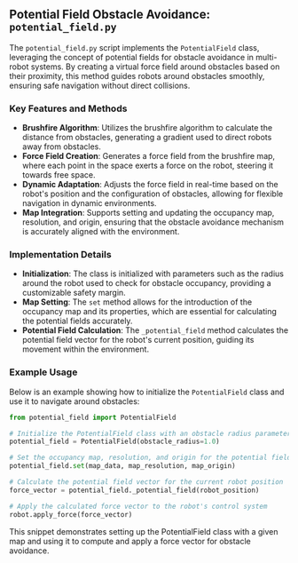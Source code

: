 ## Potential Field Obstacle Avoidance: `potential_field.py`

The `potential_field.py` script implements the `PotentialField` class, leveraging the concept of potential fields for obstacle avoidance in multi-robot systems. By creating a virtual force field around obstacles based on their proximity, this method guides robots around obstacles smoothly, ensuring safe navigation without direct collisions.

### Key Features and Methods

- **Brushfire Algorithm**: Utilizes the brushfire algorithm to calculate the distance from obstacles, generating a gradient used to direct robots away from obstacles.
- **Force Field Creation**: Generates a force field from the brushfire map, where each point in the space exerts a force on the robot, steering it towards free space.
- **Dynamic Adaptation**: Adjusts the force field in real-time based on the robot's position and the configuration of obstacles, allowing for flexible navigation in dynamic environments.
- **Map Integration**: Supports setting and updating the occupancy map, resolution, and origin, ensuring that the obstacle avoidance mechanism is accurately aligned with the environment.

### Implementation Details

- **Initialization**: The class is initialized with parameters such as the radius around the robot used to check for obstacle occupancy, providing a customizable safety margin.
- **Map Setting**: The `set` method allows for the introduction of the occupancy map and its properties, which are essential for calculating the potential fields accurately.
- **Potential Field Calculation**: The `_potential_field` method calculates the potential field vector for the robot's current position, guiding its movement within the environment.

### Example Usage

Below is an example showing how to initialize the `PotentialField` class and use it to navigate around obstacles:

```python
from potential_field import PotentialField

# Initialize the PotentialField class with an obstacle radius parameter
potential_field = PotentialField(obstacle_radius=1.0)

# Set the occupancy map, resolution, and origin for the potential field calculation
potential_field.set(map_data, map_resolution, map_origin)

# Calculate the potential field vector for the current robot position
force_vector = potential_field._potential_field(robot_position)

# Apply the calculated force vector to the robot's control system
robot.apply_force(force_vector)
```

This snippet demonstrates setting up the PotentialField class with a given map and using it to compute and apply a force vector for obstacle avoidance.